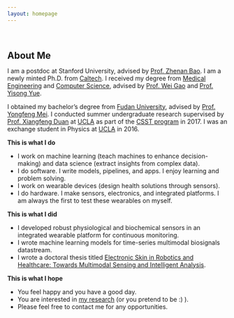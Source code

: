 ```yaml
---
layout: homepage
---
```


<h1 id="about-me"></h1>

<h2 style="margin: 60px 0px 10px;">About Me</h2>

I am a postdoc at Stanford University, advised by [Prof. Zhenan Bao](https://baogroup.stanford.edu/people/postdoctoral-scholars). I am a newly minted Ph.D. from [Caltech](https://www.caltech.edu/). I received my degree from [Medical Engineering](https://mede.caltech.edu/) and [Computer Science](https://www.cms.caltech.edu/academics/grad/grad_cs), advised by [Prof. Wei Gao](https://www.gao.caltech.edu/) and [Prof. Yisong Yue](http://www.yisongyue.com/).

I obtained my bachelor’s degree from [Fudan University](https://www.fudan.edu.cn/en/), advised by [Prof. Yongfeng Mei](https://scholar.google.com/citations?user=6EFvn5wAAAAJ&hl=en). I conducted summer undergraduate research supervised by [Prof. Xiangfeng Duan](http://xduan.chem.ucla.edu/) at [UCLA](https://www.ucla.edu/) as part of the [CSST program](https://www.facebook.com/uclaCSST/) in 2017. I was an exchange student in Physics at [UCLA](https://www.ucla.edu/) in 2016.

<strong>This is what I do</strong>

<ul>
  <li>I work on machine learning (teach machines to enhance decision-making) and data science (extract insights from complex data).</li>
  <li>I do software. I write models, pipelines, and apps. I enjoy learning and problem solving.</li>
  <li>I work on wearable devices (design health solutions through sensors).</li>
  <li>I do hardware. I make sensors, electronics, and integrated platforms. I am always the first to test these wearables on myself.</li>
</ul>

<strong>This is what I did</strong>

<ul>
  <li>I developed robust physiological and biochemical sensors in an integrated wearable platform for continuous monitoring.</li>
  <li>I wrote machine learning models for time-series multimodal biosignals datastream.</li>
  <li>I wrote a doctoral thesis titled <a href="https://thesis.library.caltech.edu/16297/">Electronic Skin in Robotics and Healthcare: Towards Multimodal Sensing and Intelligent Analysis</a>.</li>
</ul>

<strong>This is what I hope</strong>

<ul>
  <li>You feel happy and you have a good day.</li>
  <li>You are interested in <a href="/research/">my research</a> (or you pretend to be :) ).</li>
  <li>Please feel free to contact me for any opportunities.</li>
</ul>